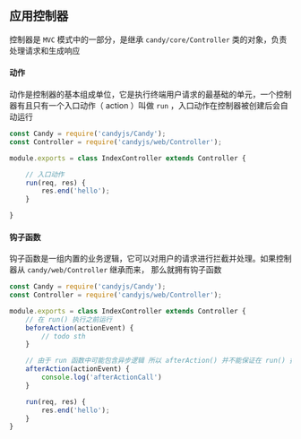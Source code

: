 ## 应用控制器

控制器是 `MVC` 模式中的一部分，是继承 `candy/core/Controller` 类的对象，负责处理请求和生成响应

#### 动作

动作是控制器的基本组成单位，它是执行终端用户请求的最基础的单元，一个控制器有且只有一个入口动作（ action ）叫做 `run` ，入口动作在控制器被创建后会自动运行

```javascript
const Candy = require('candyjs/Candy');
const Controller = require('candyjs/web/Controller');

module.exports = class IndexController extends Controller {

    // 入口动作
    run(req, res) {
        res.end('hello');
    }

}
```

#### 钩子函数

钩子函数是一组内置的业务逻辑，它可以对用户的请求进行拦截并处理。如果控制器从 `candy/web/Controller` 继承而来， 那么就拥有钩子函数

```javascript
const Candy = require('candyjs/Candy');
const Controller = require('candyjs/web/Controller');

module.exports = class IndexController extends Controller {
    // 在 run() 执行之前运行
    beforeAction(actionEvent) {
        // todo sth
    }

    // 由于 run 函数中可能包含异步逻辑 所以 afterAction() 并不能保证在 run() 执行完成之后运行
    afterAction(actionEvent) {
        console.log('afterActionCall')
    }

    run(req, res) {
        res.end('hello');
    }
}
```
